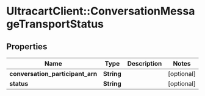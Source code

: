 # UltracartClient::ConversationMessageTransportStatus

## Properties
Name | Type | Description | Notes
------------ | ------------- | ------------- | -------------
**conversation_participant_arn** | **String** |  | [optional] 
**status** | **String** |  | [optional] 


